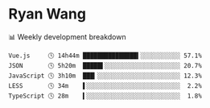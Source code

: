 # Ryan Wang

 <!-- waka-box start -->
📊 Weekly development breakdown
```text
Vue.js     🕓 14h44m ███████████████▍░░░░░░░░░░░ 57.1%
JSON       🕓 5h20m  █████▌░░░░░░░░░░░░░░░░░░░░░ 20.7%
JavaScript 🕓 3h10m  ███▎░░░░░░░░░░░░░░░░░░░░░░░ 12.3%
LESS       🕓 34m    ▌░░░░░░░░░░░░░░░░░░░░░░░░░░  2.2%
TypeScript 🕓 28m    ▍░░░░░░░░░░░░░░░░░░░░░░░░░░  1.8%
```
<!-- Powered by https://github.com/YouEclipse/waka-box-go . -->
<!-- waka-box end -->